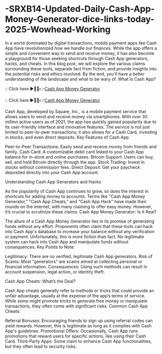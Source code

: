 # -SRXB14-Updated-Daily-Cash-App-Money-Generator-dice-links-today-2025-Wowhead-Working
In a world dominated by digital transactions, mobile payment apps like Cash App have revolutionized how we handle our finances. While the app offers a simple and convenient way to send and receive money, it has also become a playground for those seeking shortcuts through Cash App generators, hacks, and cheats. In this blog post, we will explore the various claims surrounding these tools, separate fact from fiction, and provide insights into the potential risks and ethics involved. By the end, you'll have a better understanding of the landscape and what to be wary of. What Is Cash App?


:: Click here ►🔴✅👉[Cash App Money Generator](https://offersfrog.com/cashapp-money/)

:: Click here ►🔴✅👉[Cash App Money Generator](https://offersfrog.com/cashapp-money/)


Cash App, developed by Square, Inc., is a mobile payment service that allows users to send and receive money via smartphones. With over 30 million active users as of 2021, the app has quickly gained popularity due to its user-friendly interface and innovative features. The service is not just limited to peer-to-peer transactions; it also allows for a Cash Card, investing in stocks, and even direct deposits. Key Features of Cash App

Peer-to-Peer Transactions: Easily send and receive money from friends and family. Cash Card: A customizable debit card linked to your Cash App balance for in-store and online purchases. Bitcoin Support: Users can buy, sell, and hold Bitcoin directly through the app. Stock Trading: Invest in stocks without commission fees. Direct Deposit: Get your paycheck deposited directly into your Cash App account.

Understanding Cash App Generators and Hacks

As the popularity of Cash App continues to grow, so does the interest in shortcuts for adding money to accounts. Terms like "Cash App Money Generator," "Cash App Cheats," and "Cash App Hack" have made their rounds on the internet, with many claiming to offer easy money. However, it’s crucial to scrutinize these claims. Cash App Money Generator: Is It Real?

The allure of a Cash App Money Generator lies in its promise of generating funds without any effort. Proponents often claim that these tools can hack into Cash App's database to increase your balance without any verification or payment. Unfortunately, this is more fiction than fact. No legitimate system can hack into Cash App and manipulate funds without consequences. Key Points to Note:

Legitimacy: There are no verified, legitimate Cash App generators. Risk of Scams: Most "generators" are scams aimed at collecting personal or financial information. Consequences: Using such methods can result in account suspension, legal action, or identity theft.

Cash App Cheats: What’s the Deal?

Cash App cheats generally refer to methods or tricks that could provide an unfair advantage, usually at the expense of the app’s terms of service. While some might promote tricks to generate free money or manipulate transactions, they often come with significant risks. Common Cash App Cheats:

Referral Bonuses: Encouraging friends to sign up using referral codes can yield rewards. However, this is legitimate as long as it complies with Cash App's guidelines. Promotional Offers: Occasionally, Cash App runs promotions that reward users for specific actions, like using their Cash Card. Third-Party Apps: Some claim to enhance Cash App functionalities, but they often lead to security risks.
